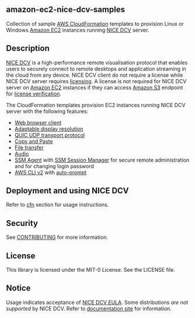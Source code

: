 ## amazon-ec2-nice-dcv-samples 
Collection of sample [AWS CloudFormation](https://aws.amazon.com/cloudformation/) templates to provision Linux or Windows [Amazon EC2](https://aws.amazon.com/ec2/) instances running [NICE DCV](https://aws.amazon.com/hpc/dcv/) server.


## Description
[NICE DCV](https://aws.amazon.com/hpc/dcv/) is a high-performance remote visualisation protocol that enables users to securely connect to remote desktops and application streaming in the cloud from any device. NICE DCV client do not require a license while NICE DCV server requires [licensing](https://docs.aws.amazon.com/dcv/latest/adminguide/setting-up-license.html). A license is not required for NICE DCV server on [Amazon EC2](https://aws.amazon.com/ec2/) instances if they can access [Amazon S3](https://aws.amazon.com/s3/) endpoint for [license verification](https://docs.aws.amazon.com/dcv/latest/adminguide/setting-up-license.html#setting-up-license-ec2).

The CloudFormation templates provision EC2 instances running NICE DCV server with the following features:
- [Web browser client](https://docs.aws.amazon.com/dcv/latest/userguide/client-web.html) 
- [Adaptable display resolution](https://docs.aws.amazon.com/dcv/latest/userguide/changing-resolution.html)
- [QUIC UDP transport protocol](https://docs.aws.amazon.com/dcv/latest/adminguide/enable-quic.html)
- [Copy and Paste](https://docs.aws.amazon.com/dcv/latest/userguide/using-copy-paste.html#using-copy-paste-browser)
- [File transfer](https://docs.aws.amazon.com/dcv/latest/userguide/using-transfer-web.html)
- [Audio](https://docs.aws.amazon.com/dcv/latest/adminguide/manage-audio.html)
- [SSM Agent](https://docs.aws.amazon.com/systems-manager/latest/userguide/ssm-agent.html) with [SSM Session Manager](https://docs.aws.amazon.com/systems-manager/latest/userguide/session-manager.html) for secure remote administration and for changing login password
- [AWS CLI v2](https://aws.amazon.com/blogs/developer/aws-cli-v2-is-now-generally-available/) with [auto-prompt](https://docs.aws.amazon.com/cli/latest/userguide/cli-usage-parameters-prompting.html)

## Deployment and using NICE DCV
Refer to [cfn](cfn) section for usage instructions.

## Security

See [CONTRIBUTING](CONTRIBUTING.md#security-issue-notifications) for more information.

## License

This library is licensed under the MIT-0 License. See the LICENSE file.

## Notice
Usage indicates acceptance of [NICE DCV EULA](https://www.nice-dcv.com/eula.html). Some distributions *are not supported* by NICE DCV.  Refer to [documentation site](https://docs.aws.amazon.com/dcv/latest/adminguide/servers.html#requirements) for information.

